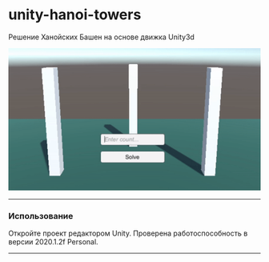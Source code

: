 # unity-hanoi-towers

Решение Ханойских Башен на основе движка Unity3d

![Alt text](/imgs/anim.gif?raw=true "Hanoi Towers")

---

### Использование

Откройте проект редактором Unity. 
Проверена работоспособность в версии 2020.1.2f Personal.
***